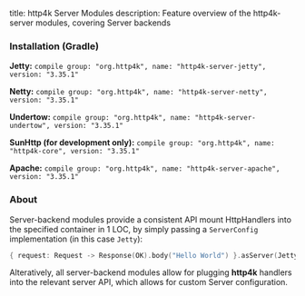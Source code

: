 title: http4k Server Modules
description: Feature overview of the http4k-server modules, covering Server backends

### Installation (Gradle)
**Jetty:** ```compile group: "org.http4k", name: "http4k-server-jetty", version: "3.35.1"```

**Netty:** ```compile group: "org.http4k", name: "http4k-server-netty", version: "3.35.1"```

**Undertow:** ```compile group: "org.http4k", name: "http4k-server-undertow", version: "3.35.1"```

**SunHttp (for development only):** ```compile group: "org.http4k", name: "http4k-core", version: "3.35.1"```

**Apache:** ```compile group: "org.http4k", name: "http4k-server-apache", version: "3.35.1"```

### About
Server-backend modules provide a consistent API mount HttpHandlers into the specified container in 1 LOC, by simply passing a `ServerConfig` implementation (in this case `Jetty`):

```kotlin
{ request: Request -> Response(OK).body("Hello World") }.asServer(Jetty(8000)).start().block()
```
Alteratively, all server-backend modules allow for plugging **http4k** handlers into the relevant server API, which allows for custom Server configuration.
